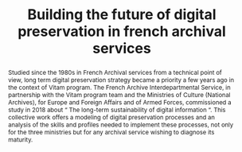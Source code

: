 ---
abstract: Studied since the 1980s in French Archival services from a technical point
  of view, long term digital preservation strategy became a priority a few years ago
  in the context of Vitam program. The French Archive Interdepartmental Service, in
  partnership with the Vitam program team and the Ministries of Culture (National
  Archives), for Europe and Foreign Affairs and of Armed Forces, commissioned a study
  in 2018 about “ The long-term sustainability of digital information “. This collective
  work offers a modeling of digital preservation processes and an analysis of the
  skills and profiles needed to implement these processes, not only for the three
  ministries but for any archival service wishing to diagnose its maturity.
creators:
- Roussel, Stéphanie
- Vasseur, Édouard
- Humbert, Marion
date: null
document_url: https://services.phaidra.univie.ac.at/api/object/o:1079746/download
grand_parent: iPRES
institutions: []
keywords: []
landing_page_url: https://phaidra.univie.ac.at/o:1079746
language: eng
layout: publication
license: CC BY 4.0 International
notes_url: null
parent: iPRES 2019
presentation_url: null
publication_type: paper
size: 283884
source_name: iPRES
title: 'Building the future of digital preservation in french archival services '
year: 2019
---